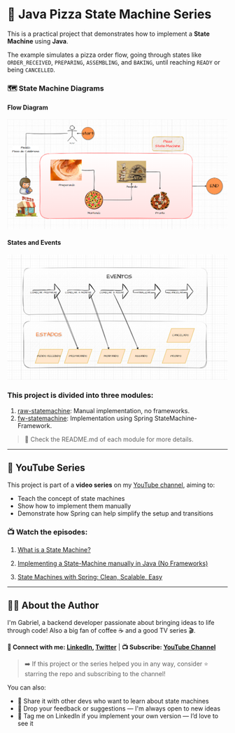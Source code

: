# 🍕 Java Pizza State Machine Series

This is a practical project that demonstrates how to implement a **State Machine** using **Java**. 

The example simulates a pizza order flow, going through states like `ORDER_RECEIVED`, `PREPARING`, `ASSEMBLING`, and `BAKING`, until reaching `READY` or being `CANCELLED`.

### 🗺️ State Machine Diagrams
#### Flow Diagram
![state-machine.png](docs/state-machine.png)

#### States and Events
![events-and-states.png](docs/events-and-states.png)

### This project is divided into three modules:

1. [raw-statemachine](raw-statemachine/README.md): Manual implementation, no frameworks. 
2. [fw-statemachine](fw-statemachine/README.md): Implementation using Spring StateMachine-Framework.

> 📌 Check the README.md of each module for more details.
---

## 🎥 YouTube Series

This project is part of a **video series** on my [YouTube channel](https://www.youtube.com/@gabrielbragadev), aiming to:

- Teach the concept of state machines
- Show how to implement them manually
- Demonstrate how Spring can help simplify the setup and transitions

### 📺 Watch the episodes:
1. [What is a State Machine?](https://www.youtube.com/@gabrielbragadev)

2. [Implementing a State-Machine manually in Java (No Frameworks)](https://www.youtube.com/@gabrielbragadev)

3. [State Machines with Spring: Clean, Scalable, Easy](https://www.youtube.com/@gabrielbragadev)

---

## 👨‍💻 About the Author
I'm Gabriel, a backend developer passionate about bringing ideas to life through code!
Also a big fan of coffee ☕ and a good TV series 🎬.

**🔗 Connect with me: [LinkedIn](https://www.linkedin.com/in/gabriel-braga-da-silva/), [Twitter](https://x.com/gbraga_dev)** |
**📺 Subscribe: [YouTube Channel](https://www.youtube.com/@gabrielbragadev)**

> ➡️ If this project or the series helped you in any way, consider ⭐️ starring the repo and subscribing to the channel!

You can also:
- 🍕 Share it with other devs who want to learn about state machines
- 💬 Drop your feedback or suggestions — I'm always open to new ideas
- 📢 Tag me on LinkedIn if you implement your own version — I’d love to see it
